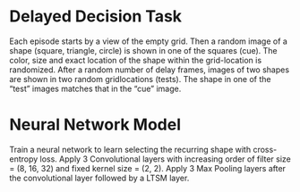 # Delayed Decision Task
Each episode starts by a view of the empty grid. Then a random image of a shape (square, triangle, circle) is shown in one of the squares (cue). The color, size and exact location of the shape within the grid-location is randomized. After a random number of delay frames, images of two shapes are shown in two random gridlocations (tests). The shape in one of the “test” images matches that in the “cue” image. 

# Neural Network Model
Train a neural network to learn selecting the recurring shape with cross-entropy loss. Apply 3 Convolutional layers with increasing order of filter size = (8, 16, 32) and fixed kernel size = (2, 2). Apply 3 Max Pooling layers after the convolutional layer followed by a LTSM layer. 
